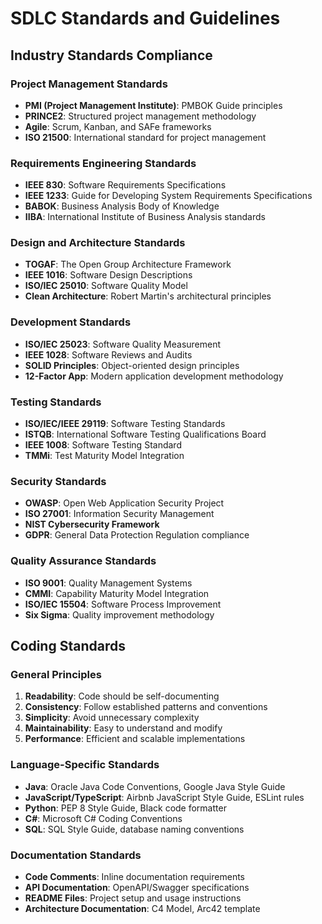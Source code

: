 # SDLC Standards and Guidelines
## Industry Standards Compliance
### Project Management Standards
- **PMI (Project Management Institute)**: PMBOK Guide principles
- **PRINCE2**: Structured project management methodology
- **Agile**: Scrum, Kanban, and SAFe frameworks
- **ISO 21500**: International standard for project management

### Requirements Engineering Standards
- **IEEE 830**: Software Requirements Specifications
- **IEEE 1233**: Guide for Developing System Requirements Specifications
- **BABOK**: Business Analysis Body of Knowledge
- **IIBA**: International Institute of Business Analysis standards

### Design and Architecture Standards
- **TOGAF**: The Open Group Architecture Framework
- **IEEE 1016**: Software Design Descriptions
- **ISO/IEC 25010**: Software Quality Model
- **Clean Architecture**: Robert Martin's architectural principles

### Development Standards
- **ISO/IEC 25023**: Software Quality Measurement
- **IEEE 1028**: Software Reviews and Audits
- **SOLID Principles**: Object-oriented design principles
- **12-Factor App**: Modern application development methodology

### Testing Standards
- **ISO/IEC/IEEE 29119**: Software Testing Standards
- **ISTQB**: International Software Testing Qualifications Board
- **IEEE 1008**: Software Testing Standard
- **TMMi**: Test Maturity Model Integration

### Security Standards
- **OWASP**: Open Web Application Security Project
- **ISO 27001**: Information Security Management
- **NIST Cybersecurity Framework**
- **GDPR**: General Data Protection Regulation compliance

### Quality Assurance Standards
- **ISO 9001**: Quality Management Systems
- **CMMI**: Capability Maturity Model Integration
- **ISO/IEC 15504**: Software Process Improvement
- **Six Sigma**: Quality improvement methodology

## Coding Standards
### General Principles
1. **Readability**: Code should be self-documenting
2. **Consistency**: Follow established patterns and conventions
3. **Simplicity**: Avoid unnecessary complexity
4. **Maintainability**: Easy to understand and modify
5. **Performance**: Efficient and scalable implementations

### Language-Specific Standards
- **Java**: Oracle Java Code Conventions, Google Java Style Guide
- **JavaScript/TypeScript**: Airbnb JavaScript Style Guide, ESLint rules
- **Python**: PEP 8 Style Guide, Black code formatter
- **C#**: Microsoft C# Coding Conventions
- **SQL**: SQL Style Guide, database naming conventions

### Documentation Standards
- **Code Comments**: Inline documentation requirements
- **API Documentation**: OpenAPI/Swagger specifications
- **README Files**: Project setup and usage instructions
- **Architecture Documentation**: C4 Model, Arc42 template
